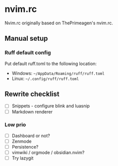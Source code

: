 # nvim.rc

Nvim.rc originally based on ThePrimeagen's nvim.rc.

## Manual setup

### Ruff default config

Put default ruff.toml to the following location:

- Windows: `~/AppData/Roaming/ruff/ruff.toml`
- Linux: `~/.config/ruff/ruff.toml`

## Rewrite checklist

- [ ] Snippets - configure blink and luasnip
- [ ] Markdown renderer

### Low prio

- [ ] Dashboard or not?
- [ ] Zenmode
- [ ] Persistence?
- [ ] vimwiki / orgmode / obsidian.nvim?
- [ ] Try lazygit
